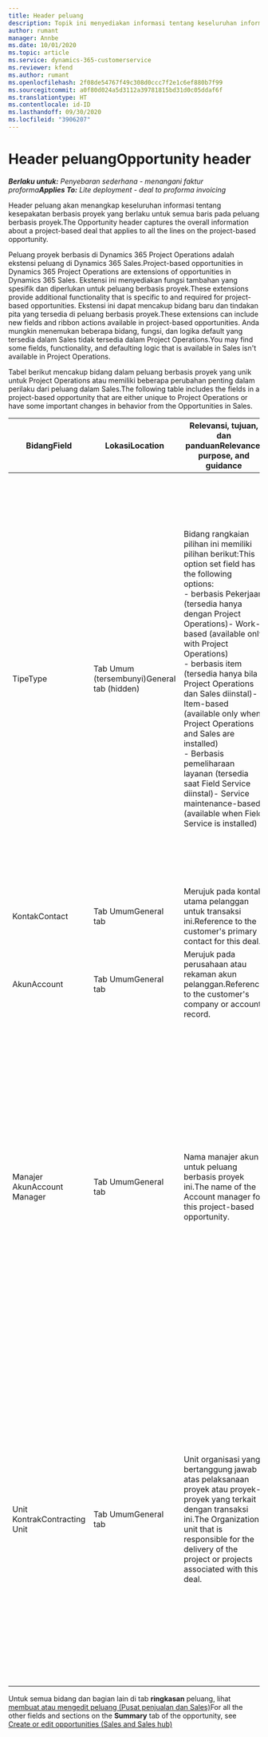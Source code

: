 ```yaml
---
title: Header peluang
description: Topik ini menyediakan informasi tentang keseluruhan informasi tentang penawaran berbasis proyek dan baris peluang berbasis proyek.
author: rumant
manager: Annbe
ms.date: 10/01/2020
ms.topic: article
ms.service: dynamics-365-customerservice
ms.reviewer: kfend
ms.author: rumant
ms.openlocfilehash: 2f08de54767f49c308d0ccc7f2e1c6ef880b7f99
ms.sourcegitcommit: a0f80d024a5d3112a39781815bd31d0c05ddaf6f
ms.translationtype: HT
ms.contentlocale: id-ID
ms.lasthandoff: 09/30/2020
ms.locfileid: "3906207"
---
```

# <a name="opportunity-header"></a><span data-ttu-id="92f42-103">Header peluang</span><span class="sxs-lookup"><span data-stu-id="92f42-103">Opportunity header</span></span>

<span data-ttu-id="92f42-104">_**Berlaku untuk:** Penyebaran sederhana - menangani faktur proforma_</span><span class="sxs-lookup"><span data-stu-id="92f42-104">_**Applies To:** Lite deployment - deal to proforma invoicing_</span></span>

<span data-ttu-id="92f42-105">Header peluang akan menangkap keseluruhan informasi tentang kesepakatan berbasis proyek yang berlaku untuk semua baris pada peluang berbasis proyek.</span><span class="sxs-lookup"><span data-stu-id="92f42-105">The Opportunity header captures the overall information about a project-based deal that applies to all the lines on the project-based opportunity.</span></span>

<span data-ttu-id="92f42-106">Peluang proyek berbasis di Dynamics 365 Project Operations adalah ekstensi peluang di Dynamics 365 Sales.</span><span class="sxs-lookup"><span data-stu-id="92f42-106">Project-based opportunities in Dynamics 365 Project Operations are extensions of opportunities in Dynamics 365 Sales.</span></span> <span data-ttu-id="92f42-107">Ekstensi ini menyediakan fungsi tambahan yang spesifik dan diperlukan untuk peluang berbasis proyek.</span><span class="sxs-lookup"><span data-stu-id="92f42-107">These extensions provide additional functionality that is specific to and required for project-based opportunities.</span></span> <span data-ttu-id="92f42-108">Ekstensi ini dapat mencakup bidang baru dan tindakan pita yang tersedia di peluang berbasis proyek.</span><span class="sxs-lookup"><span data-stu-id="92f42-108">These extensions can include new fields and ribbon actions available in project-based opportunities.</span></span> <span data-ttu-id="92f42-109">Anda mungkin menemukan beberapa bidang, fungsi, dan logika default yang tersedia dalam Sales tidak tersedia dalam Project Operations.</span><span class="sxs-lookup"><span data-stu-id="92f42-109">You may find some fields, functionality, and defaulting logic that is available in Sales isn't available in Project Operations.</span></span>

<span data-ttu-id="92f42-110">Tabel berikut mencakup bidang dalam peluang berbasis proyek yang unik untuk Project Operations atau memiliki beberapa perubahan penting dalam perilaku dari peluang dalam Sales.</span><span class="sxs-lookup"><span data-stu-id="92f42-110">The following table includes the fields in a project-based opportunity that are either unique to Project Operations or have some important changes in behavior from the Opportunities in Sales.</span></span>

| <span data-ttu-id="92f42-111">**Bidang**</span><span class="sxs-lookup"><span data-stu-id="92f42-111">**Field**</span></span> | <span data-ttu-id="92f42-112">**Lokasi**</span><span class="sxs-lookup"><span data-stu-id="92f42-112">**Location**</span></span> | <span data-ttu-id="92f42-113">**Relevansi, tujuan, dan panduan**</span><span class="sxs-lookup"><span data-stu-id="92f42-113">**Relevance, purpose, and guidance**</span></span> | <span data-ttu-id="92f42-114">**Dampak hilir**</span><span class="sxs-lookup"><span data-stu-id="92f42-114">**Downstream impact**</span></span> |
| --- | --- | --- | --- |
| <span data-ttu-id="92f42-115">Tipe</span><span class="sxs-lookup"><span data-stu-id="92f42-115">Type</span></span> | <span data-ttu-id="92f42-116">Tab Umum (tersembunyi)</span><span class="sxs-lookup"><span data-stu-id="92f42-116">General tab (hidden)</span></span> | <span data-ttu-id="92f42-117">Bidang rangkaian pilihan ini memiliki pilihan berikut:</span><span class="sxs-lookup"><span data-stu-id="92f42-117">This option set field has the following options:</span></span></br><span data-ttu-id="92f42-118">- berbasis Pekerjaan (tersedia hanya dengan Project Operations)</span><span class="sxs-lookup"><span data-stu-id="92f42-118">- Work-based (available only with Project Operations)</span></span></br><span data-ttu-id="92f42-119">- berbasis item (tersedia hanya bila Project Operations dan Sales diinstal)</span><span class="sxs-lookup"><span data-stu-id="92f42-119">- Item-based (available only when Project Operations and Sales are installed)</span></span></br><span data-ttu-id="92f42-120">- Berbasis pemeliharaan layanan (tersedia saat Field Service diinstal)</span><span class="sxs-lookup"><span data-stu-id="92f42-120">- Service maintenance-based (available when Field Service is installed)</span></span> | <span data-ttu-id="92f42-121">Bila Anda menggunakan Project Operations, nilai bidang ini secara otomatis diatur ke **berbasis pekerjaan** yang mengelompokkan peluang sebagai berbasis proyek.</span><span class="sxs-lookup"><span data-stu-id="92f42-121">When you use Project Operations, this field value is automatically set to **Work-based** which classifies the Opportunity as project-based.</span></span> <span data-ttu-id="92f42-122">Sebuah Peluang harus berbasis proyek untuk mengaktifkan semua ekstensi dan fungsi khusus proyek di proses penjualan hilir untuk transaksi ini.</span><span class="sxs-lookup"><span data-stu-id="92f42-122">An Opportunity should be project-based to enable all project-specific extensions and functionality in the downstream sales process for this deal.</span></span> |
| <span data-ttu-id="92f42-123">Kontak</span><span class="sxs-lookup"><span data-stu-id="92f42-123">Contact</span></span> | <span data-ttu-id="92f42-124">Tab Umum</span><span class="sxs-lookup"><span data-stu-id="92f42-124">General tab</span></span> | <span data-ttu-id="92f42-125">Merujuk pada kontak utama pelanggan untuk transaksi ini.</span><span class="sxs-lookup"><span data-stu-id="92f42-125">Reference to the customer's primary contact for this deal.</span></span> | |
| <span data-ttu-id="92f42-126">Akun</span><span class="sxs-lookup"><span data-stu-id="92f42-126">Account</span></span> | <span data-ttu-id="92f42-127">Tab Umum</span><span class="sxs-lookup"><span data-stu-id="92f42-127">General tab</span></span> | <span data-ttu-id="92f42-128">Merujuk pada perusahaan atau rekaman akun pelanggan.</span><span class="sxs-lookup"><span data-stu-id="92f42-128">Reference to the customer's company or account record.</span></span> | |
| <span data-ttu-id="92f42-129">Manajer Akun</span><span class="sxs-lookup"><span data-stu-id="92f42-129">Account Manager</span></span> | <span data-ttu-id="92f42-130">Tab Umum</span><span class="sxs-lookup"><span data-stu-id="92f42-130">General tab</span></span> | <span data-ttu-id="92f42-131">Nama manajer akun untuk peluang berbasis proyek ini.</span><span class="sxs-lookup"><span data-stu-id="92f42-131">The name of the Account manager for this project-based opportunity.</span></span> | <span data-ttu-id="92f42-132">Manajer akun bertanggung jawab untuk mengelola hubungan dengan pelanggan melalui penyelesaian proyek ini.</span><span class="sxs-lookup"><span data-stu-id="92f42-132">The Account manager is responsible for managing the relationship with the customer through the completion of this project.</span></span> <span data-ttu-id="92f42-133">Berdasarkan rekaman sumber daya yang dapat dipesan terkait dengan manajer akun, unit kontrak menjadi default.</span><span class="sxs-lookup"><span data-stu-id="92f42-133">Based on the bookable resource record tied to the Account manager, the contracting unit is defaulted.</span></span> |
| <span data-ttu-id="92f42-134">Unit Kontrak</span><span class="sxs-lookup"><span data-stu-id="92f42-134">Contracting Unit</span></span> | <span data-ttu-id="92f42-135">Tab Umum</span><span class="sxs-lookup"><span data-stu-id="92f42-135">General tab</span></span> | <span data-ttu-id="92f42-136">Unit organisasi yang bertanggung jawab atas pelaksanaan proyek atau proyek-proyek yang terkait dengan transaksi ini.</span><span class="sxs-lookup"><span data-stu-id="92f42-136">The Organization unit that is responsible for the delivery of the project or projects associated with this deal.</span></span> | <span data-ttu-id="92f42-137">Unit kontrak adalah divisi perusahaan yang akan menyelesaikan proyek setelah transaksi ditutup.</span><span class="sxs-lookup"><span data-stu-id="92f42-137">The contracting unit is the division of the company that will complete the project(s) after the deal is closed.</span></span> <span data-ttu-id="92f42-138">Setiap unit kontrak memiliki mata uang, dan mata uang ini digunakan untuk melaporkan perkiraan dan biaya aktual yang timbul selama proyek.</span><span class="sxs-lookup"><span data-stu-id="92f42-138">Every contracting unit has a currency, and this currency is used to report estimated and actual costs incurred during the project.</span></span> |

<span data-ttu-id="92f42-139">Untuk semua bidang dan bagian lain di tab **ringkasan** peluang, lihat [membuat atau mengedit peluang (Pusat penjualan dan Sales)](https://docs.microsoft.com/dynamics365/sales-enterprise/create-edit-opportunity-sales)</span><span class="sxs-lookup"><span data-stu-id="92f42-139">For all the other fields and sections on the **Summary** tab of the opportunity, see [Create or edit opportunities (Sales and Sales hub)](https://docs.microsoft.com/dynamics365/sales-enterprise/create-edit-opportunity-sales)</span></span>
